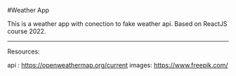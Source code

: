 #Weather App

This is a weather app  with conection to fake weather api.
Based on ReactJS course 2022.




---
Resources:



api : https://openweathermap.org/current
images: https://www.freepik.com/
